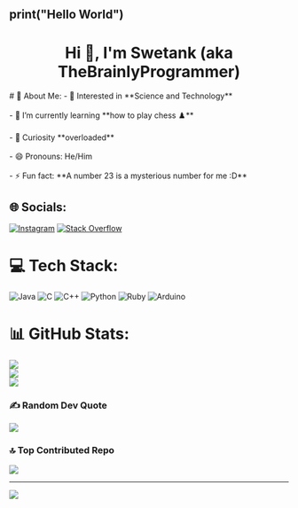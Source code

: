 ## print("Hello World")
<h1 align="center">Hi 👋, I'm Swetank (aka TheBrainlyProgrammer)</h1>
# 💫 About Me:
- 🚀 Interested in **Science and Technology**<br><br>- 🌱 I’m currently learning **how to play chess ♟️**<br><br>- 🔭 Curiosity **overloaded**<br><br>- 😄 Pronouns: He/Him<br>  <br>- ⚡ Fun fact: **A number 23 is a mysterious number for me :D**


## 🌐 Socials:
[![Instagram](https://img.shields.io/badge/Instagram-%23E4405F.svg?logo=Instagram&logoColor=white)](https://instagram.com/itz.swetank_23) [![Stack Overflow](https://img.shields.io/badge/-Stackoverflow-FE7A16?logo=stack-overflow&logoColor=white)](https://stackoverflow.com/users/20127594) 

# 💻 Tech Stack:
![Java](https://img.shields.io/badge/java-%23ED8B00.svg?style=for-the-badge&logo=openjdk&logoColor=white) ![C](https://img.shields.io/badge/c-%2300599C.svg?style=for-the-badge&logo=c&logoColor=white) ![C++](https://img.shields.io/badge/c++-%2300599C.svg?style=for-the-badge&logo=c%2B%2B&logoColor=white) ![Python](https://img.shields.io/badge/python-3670A0?style=for-the-badge&logo=python&logoColor=ffdd54) ![Ruby](https://img.shields.io/badge/ruby-%23CC342D.svg?style=for-the-badge&logo=ruby&logoColor=white) ![Arduino](https://img.shields.io/badge/-Arduino-00979D?style=for-the-badge&logo=Arduino&logoColor=white)
# 📊 GitHub Stats:
![](https://github-readme-stats.vercel.app/api?username=TheBrainlyProgrammer&theme=dark&hide_border=true&include_all_commits=true&count_private=true)<br/>
![](https://github-readme-streak-stats.herokuapp.com/?user=TheBrainlyProgrammer&theme=dark&hide_border=true)<br/>
![](https://github-readme-stats.vercel.app/api/top-langs/?username=TheBrainlyProgrammer&theme=dark&hide_border=true&include_all_commits=true&count_private=true&layout=compact)

### ✍️ Random Dev Quote
![](https://quotes-github-readme.vercel.app/api?type=vetical&theme=dark)

### 🔝 Top Contributed Repo
![](https://github-contributor-stats.vercel.app/api?username=TheBrainlyProgrammer&limit=5&theme=dark&combine_all_yearly_contributions=true)

---
[![](https://visitcount.itsvg.in/api?id=TheBrainlyProgrammer&icon=10&color=13)](https://visitcount.itsvg.in)

<!-- Proudly created with GPRM ( https://gprm.itsvg.in ) -->
